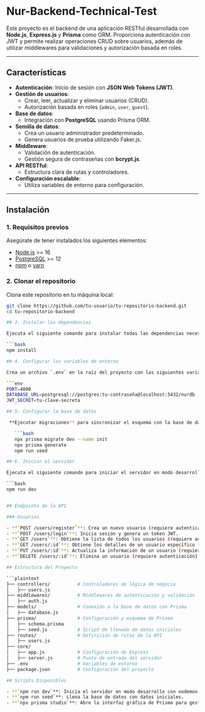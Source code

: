 # Nur-Backend-Technical-Test

Este proyecto es el backend de una aplicación RESTful desarrollada con **Node.js**, **Express.js** y **Prisma** como ORM. Proporciona autenticación con JWT y permite realizar operaciones CRUD sobre usuarios, además de utilizar middlewares para validaciones y autorización basada en roles.

---

## Características

- **Autenticación**: Inicio de sesión con **JSON Web Tokens (JWT)**.
- **Gestión de usuarios**:
  - Crear, leer, actualizar y eliminar usuarios (CRUD).
  - Autorización basada en roles (`admin`, `user`, `guest`).
- **Base de datos**:
  - Integración con **PostgreSQL** usando Prisma ORM.
- **Semilla de datos**:
  - Crea un usuario administrador predeterminado.
  - Genera usuarios de prueba utilizando Faker.js.
- **Middleware**:
  - Validación de autenticación.
  - Gestión segura de contraseñas con **bcrypt.js**.
- **API RESTful**:
  - Estructura clara de rutas y controladores.
- **Configuración escalable**:
  - Utiliza variables de entorno para configuración.

---

## Instalación

### 1. Requisitos previos

Asegúrate de tener instalados los siguientes elementos:

- [Node.js](https://nodejs.org/) >= 16
- [PostgreSQL](https://www.postgresql.org/) >= 12
- [npm](https://www.npmjs.com/) o [yarn](https://yarnpkg.com/)

### 2. Clonar el repositorio

Clona este repositorio en tu máquina local:

```bash
git clone https://github.com/tu-usuario/tu-repositorio-backend.git
cd tu-repositorio-backend

## 3. Instalar las dependencias

Ejecuta el siguiente comando para instalar todas las dependencias necesarias:

```bash
npm install

## 4. Configurar las variables de entorno

Crea un archivo `.env` en la raíz del proyecto con las siguientes variables:

```env
PORT=4000
DATABASE_URL=postgresql://postgres:tu-contraseña@localhost:5432/nurdb
JWT_SECRET=tu-clave-secreta

## 5. Configurar la base de datos

 **Ejecutar migraciones** para sincronizar el esquema con la base de datos:

   ```bash
   npx prisma migrate dev --name init
   npx prisma generate
   npm run seed

## 6. Iniciar el servidor

Ejecuta el siguiente comando para iniciar el servidor en modo desarrollo:

```bash
npm run dev


## Endpoints de la API

### Usuarios

- **`POST /users/register`**: Crea un nuevo usuario (requiere autenticación).
- **`POST /users/login`**: Inicia sesión y genera un token JWT.
- **`GET /users`**: Obtiene la lista de todos los usuarios (requiere autenticación).
- **`GET /users/:id`**: Obtiene los detalles de un usuario específico (requiere autenticación).
- **`PUT /users/:id`**: Actualiza la información de un usuario (requiere autenticación).
- **`DELETE /users/:id`**: Elimina un usuario (requiere autenticación).

## Estructura del Proyecto

```plaintext
├── controllers/          # Controladores de lógica de negocio
│   ├── users.js
├── middlewares/          # Middlewares de autenticación y validación
│   ├── auth.js
├── models/               # Conexión a la base de datos con Prisma
│   ├── database.js
├── prisma/               # Configuración y esquema de Prisma
│   ├── schema.prisma
│   ├── seed.js           # Script de llenado de datos iniciales
├── routes/               # Definición de rutas de la API
│   ├── users.js
├── core/
│   ├── app.js            # Configuración de Express
│   ├── server.js         # Punto de entrada del servidor
├── .env                  # Variables de entorno
├── package.json          # Configuración del proyecto

## Scripts Disponibles

- **`npm run dev`**: Inicia el servidor en modo desarrollo con nodemon.
- **`npm run seed`**: Llena la base de datos con datos iniciales.
- **`npx prisma studio`**: Abre la interfaz gráfica de Prisma para gestionar la base de datos.

